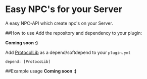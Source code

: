 # Easy NPC's for your Server
A easy NPC-API which create npc's on your Server.

##How to use
Add the repository and dependency to your plugin:

**Coming soon :)**


Add [ProtocolLib](https://github.com/dmulloy2/ProtocolLib) as a depend/softdepend to your `plugin.yml`
```
depend: [ProtocoLib] 
```

##Example usage
**Coming soon :)**

